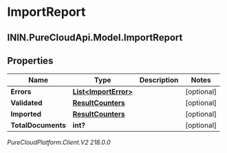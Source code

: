 # ImportReport

## ININ.PureCloudApi.Model.ImportReport

## Properties

|Name | Type | Description | Notes|
|------------ | ------------- | ------------- | -------------|
| **Errors** | [**List&lt;ImportError&gt;**](ImportError) |  | [optional] |
| **Validated** | [**ResultCounters**](ResultCounters) |  | [optional] |
| **Imported** | [**ResultCounters**](ResultCounters) |  | [optional] |
| **TotalDocuments** | **int?** |  | [optional] |



_PureCloudPlatform.Client.V2 218.0.0_
